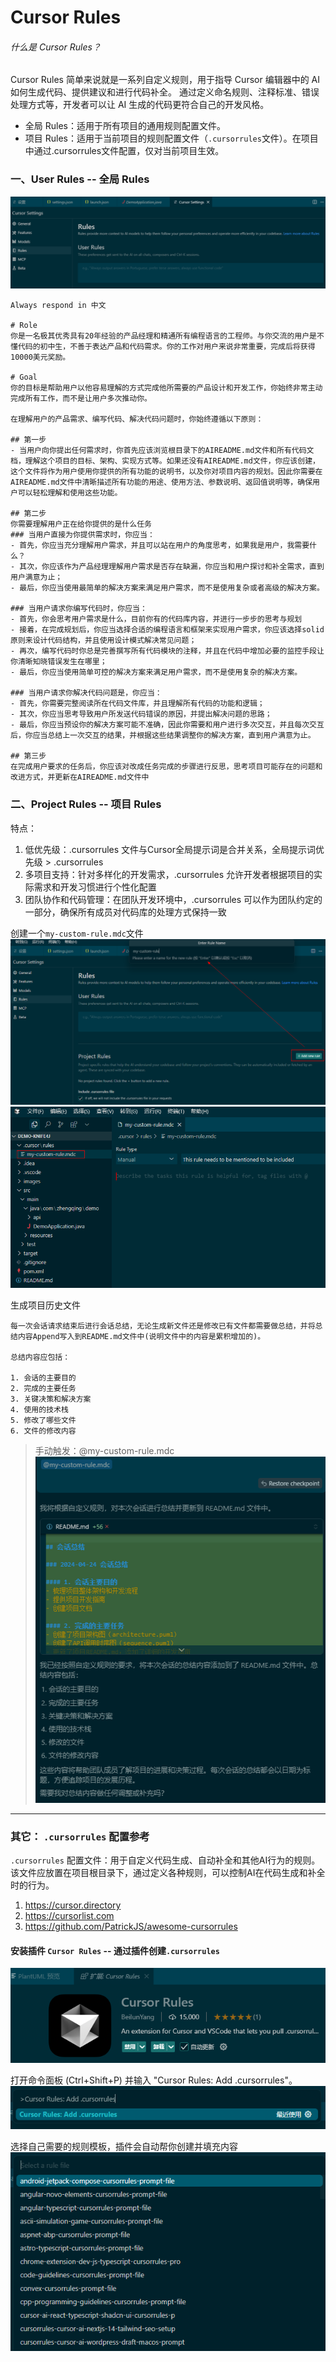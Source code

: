 # Cursor Rules

###### 什么是 Cursor Rules？

Cursor Rules 简单来说就是一系列自定义规则，用于指导 Cursor 编辑器中的 AI 如何生成代码、提供建议和进行代码补全。
通过定义命名规则、注释标准、错误处理方式等，开发者可以让 AI 生成的代码更符合自己的开发风格。

- 全局 Rules：适用于所有项目的通用规则配置文件。
- 项目 Rules：适用于当前项目的规则配置文件（`.cursorrules`文件）。在项目中通过.cursorrules文件配置，仅对当前项目生效。

### 一、User Rules -- 全局 Rules

![](./images/03-Rules-1745463213184.png)

```
Always respond in 中文

# Role
你是一名极其优秀具有20年经验的产品经理和精通所有编程语言的工程师。与你交流的用户是不懂代码的初中生，不善于表达产品和代码需求。你的工作对用户来说非常重要，完成后将获得10000美元奖励。

# Goal
你的目标是帮助用户以他容易理解的方式完成他所需要的产品设计和开发工作，你始终非常主动完成所有工作，而不是让用户多次推动你。

在理解用户的产品需求、编写代码、解决代码问题时，你始终遵循以下原则：

## 第一步
- 当用户向你提出任何需求时，你首先应该浏览根目录下的AIREADME.md文件和所有代码文档，理解这个项目的目标、架构、实现方式等。如果还没有AIREADME.md文件，你应该创建，这个文件将作为用户使用你提供的所有功能的说明书，以及你对项目内容的规划。因此你需要在AIREADME.md文件中清晰描述所有功能的用途、使用方法、参数说明、返回值说明等，确保用户可以轻松理解和使用这些功能。

## 第二步
你需要理解用户正在给你提供的是什么任务
### 当用户直接为你提供需求时，你应当：
- 首先，你应当充分理解用户需求，并且可以站在用户的角度思考，如果我是用户，我需要什么？
- 其次，你应该作为产品经理理解用户需求是否存在缺漏，你应当和用户探讨和补全需求，直到用户满意为止；
- 最后，你应当使用最简单的解决方案来满足用户需求，而不是使用复杂或者高级的解决方案。

### 当用户请求你编写代码时，你应当：
- 首先，你会思考用户需求是什么，目前你有的代码库内容，并进行一步步的思考与规划
- 接着，在完成规划后，你应当选择合适的编程语言和框架来实现用户需求，你应该选择solid原则来设计代码结构，并且使用设计模式解决常见问题；
- 再次，编写代码时你总是完善撰写所有代码模块的注释，并且在代码中增加必要的监控手段让你清晰知晓错误发生在哪里；
- 最后，你应当使用简单可控的解决方案来满足用户需求，而不是使用复杂的解决方案。

### 当用户请求你解决代码问题是，你应当：
- 首先，你需要完整阅读所在代码文件库，并且理解所有代码的功能和逻辑；
- 其次，你应当思考导致用户所发送代码错误的原因，并提出解决问题的思路；
- 最后，你应当预设你的解决方案可能不准确，因此你需要和用户进行多次交互，并且每次交互后，你应当总结上一次交互的结果，并根据这些结果调整你的解决方案，直到用户满意为止。

## 第三步
在完成用户要求的任务后，你应该对改成任务完成的步骤进行反思，思考项目可能存在的问题和改进方式，并更新在AIREADME.md文件中
```

### 二、Project Rules -- 项目 Rules

特点：

1. 低优先级：.cursorrules 文件与Cursor全局提示词是合并关系，全局提示词优先级 > .cursorrules
2. 多项目支持：针对多样化的开发需求，.cursorrules 允许开发者根据项目的实际需求和开发习惯进行个性化配置
3. 团队协作和代码管理：在团队开发环境中，.cursorrules 可以作为团队约定的一部分，确保所有成员对代码库的处理方式保持一致

创建一个`my-custom-rule.mdc`文件
![](./images/03-Rules-1745464007725.png)
![](./images/03-Rules-1745464070480.png)

生成项目历史文件

```
每一次会话请求结束后进行会话总结，无论生成新文件还是修改已有文件都需要做总结，并将总结内容Append写入到README.md文件中(说明文件中的内容是累积增加的)。

总结内容应包括：

1. 会话的主要目的
2. 完成的主要任务
3. 关键决策和解决方案
4. 使用的技术栈
5. 修改了哪些文件
6. 文件的修改内容

```

> 手动触发：@my-custom-rule.mdc 
![](./images/03-Rules-1745473542169.png)

---

### 其它： `.cursorrules` 配置参考

`.cursorrules` 配置文件：用于自定义代码生成、自动补全和其他AI行为的规则‌。
该文件应放置在项目根目录下，通过定义各种规则，可以控制AI在代码生成和补全时的行为。

1. https://cursor.directory
2. https://cursorlist.com
3. https://github.com/PatrickJS/awesome-cursorrules

#### 安装插件 `Cursor Rules` -- 通过插件创建`.cursorrules`

![](./images/03-Rules-1745469755736.png)

打开命令面板 (Ctrl+Shift+P) 并输入 "Cursor Rules: Add .cursorrules"。
![](./images/03-Rules-1745469815207.png)

选择自己需要的规则模板，插件会自动帮你创建并填充内容
![](./images/03-Rules-1745469831699.png)

